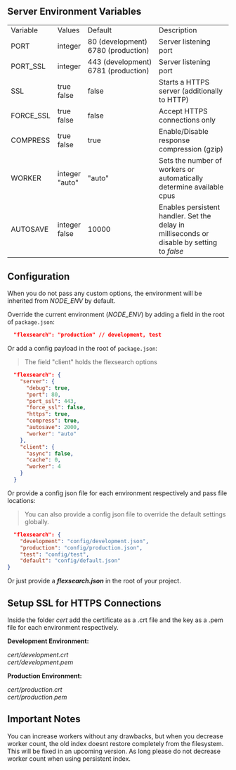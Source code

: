 
<a name="env"></a>
## Server Environment Variables

<table>
    <tr></tr>
    <tr>
        <td>Variable</td>
        <td>Values</td>
        <td>Default</td>
        <td>Description</td>
    </tr>
    <tr>
        <td>PORT</td>
        <td>integer</td>
        <td>80&nbsp;(development)<br>6780&nbsp;(production)</td>
        <td>Server listening port</td>
    </tr>
    <tr></tr>
    <tr>
        <td>PORT_SSL</td>
        <td>integer</td>
        <td>443&nbsp;(development)<br>6781&nbsp;(production)</td>
        <td>Server listening port</td>
    </tr>
    <tr></tr>
    <tr>
        <td>SSL</td>
        <td>true<br>false</td>
        <td>false</td>
        <td>Starts a HTTPS server (additionally to HTTP)</td>
    </tr>
    <tr></tr>
    <tr>
        <td>FORCE_SSL</td>
        <td>true<br>false</td>
        <td>false</td>
        <td>Accept HTTPS connections only</td>
    </tr>
    <tr></tr>
    <tr>
        <td>COMPRESS</td>
        <td>true<br>false</td>
        <td>true</td>
        <td>Enable/Disable response compression (gzip)</td>
    </tr>
    <tr></tr>
    <tr>
        <td>WORKER</td>
        <td>integer<br>"auto"</td>
        <td>"auto"</td>
        <td>Sets the number of workers or automatically determine available cpus</td>
    </tr>
    <tr></tr>
    <tr>
        <td>AUTOSAVE</td>
        <td>integer<br>false</td>
        <td>10000</td>
        <td>Enables persistent handler. Set the delay in milliseconds or disable by setting to <i>false</i></td>
    </tr>
</table>

<a name="config"></a>
## Configuration

When you do not pass any custom options, the environment will be inherited from _NODE_ENV_ by default.

Override the current environment (_NODE_ENV_) by adding a field in the root of `package.json`:

```json
  "flexsearch": "production" // development, test
```

Or add a config payload in the root of `package.json`:

> The field "client" holds the flexsearch options

```json
  "flexsearch": {
    "server": {
      "debug": true,
      "port": 80,
      "port_ssl": 443,
      "force_ssl": false,
      "https": true,
      "compress": true,
      "autosave": 2000,
      "worker": "auto"
    },
    "client": {
      "async": false,
      "cache": 0,
      "worker": 4
    }
  }
```

Or provide a config json file for each environment respectively and pass file locations:

> You can also provide a config json file to override the default settings globally.

```json
  "flexsearch": {
    "development": "config/development.json",
    "production": "config/production.json",
    "test": "config/test",
    "default": "config/default.json"
}
```

Or just provide a ___flexsearch.json___ in the root of your project.


<a name="ssl"></a>
## Setup SSL for HTTPS Connections

Inside the folder _cert_ add the certificate as a .crt file and the key as a .pem file for each environment respectively.

__Development Environment:__

_cert/development.crt_<br>
_cert/development.pem_

__Production Environment:__

_cert/production.crt_<br>
_cert/production.pem_

<a name="important"></a>
## Important Notes

You can increase workers without any drawbacks, but when you decrease worker count, the old index doesnt restore completely from the filesystem. This will be fixed in an upcoming version. As long please do not decrease worker count when using persistent index.

